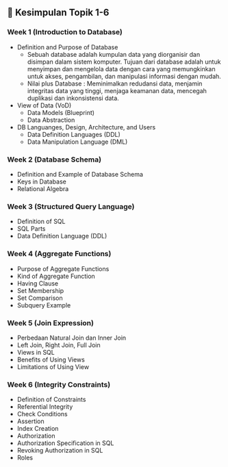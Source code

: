 ## 📝 Kesimpulan Topik 1-6

### Week 1 (Introduction to Database)
- Definition and Purpose of Database
  - Sebuah database adalah kumpulan data yang diorganisir dan disimpan dalam sistem komputer. Tujuan dari database adalah untuk menyimpan dan mengelola data dengan cara yang memungkinkan untuk akses, pengambilan, dan manipulasi informasi dengan mudah.
  - Nilai plus Database : Meminimalkan redudansi data, menjamin integritas data yang tinggi, menjaga keamanan data, mencegah duplikasi dan inkonsistensi data.
- View of Data (VoD)
  - Data Models (Blueprint)
  - Data Abstraction
- DB Languanges, Design, Architecture, and Users
  - Data Definition Languages (DDL)
  - Data Manipulation Language (DML)
    
### Week 2 (Database Schema)
- Definition and Example of Database Schema
- Keys in Database
- Relational Algebra

### Week 3 (Structured Query Language)
- Definition of SQL
- SQL Parts
- Data Definition Language (DDL)

### Week 4 (Aggregate Functions)
- Purpose of Aggregate Functions
- Kind of Aggregate Function
- Having Clause
- Set Membership
- Set Comparison
- Subquery Example

### Week 5 (Join Expression)
- Perbedaan Natural Join dan Inner Join
- Left Join, Right Join, Full Join
- Views in SQL
- Benefits of Using Views
- Limitations of Using View

### Week 6 (Integrity Constraints)
- Definition of Constraints
- Referential Integrity
- Check Conditions
- Assertion
- Index Creation
- Authorization
- Authorization Specification in SQL
- Revoking Authorization in SQL
- Roles
